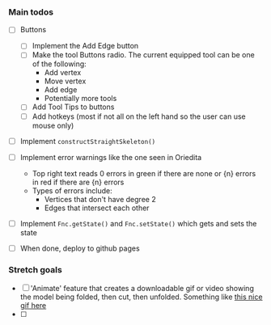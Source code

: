 ### Main todos
 - [ ] Buttons
	- [ ] Implement the Add Edge button
	- [ ] Make the tool Buttons radio. The current equipped tool can be one of the following:
		- Add vertex
		- Move vertex
		- Add edge
		- Potentially more tools
	- [ ] Add Tool Tips to buttons
	- [ ] Add hotkeys (most if not all on the left hand so the user can use mouse only)
- [ ] Implement `constructStraightSkeleton()`
- [ ] Implement error warnings like the one seen in Oriedita
	-  Top right text reads 0 errors in green if there are none or {n} errors in red if there are {n} errors
	-  Types of errors include:
		- Vertices that don't have degree 2
		- Edges that intersect each other
- [ ] Implement `Fnc.getState()` and `Fnc.setState()` which gets and sets the state

- [ ] When done, deploy to github pages
### Stretch goals
- [ ] 'Animate' feature that creates a downloadable gif or video showing the model being folded, then cut, then unfolded. Something like [this nice gif here](https://en.wikipedia.org/wiki/Fold-and-cut_theorem#/media/File:FoldedKoch.gif)
- [ ] 